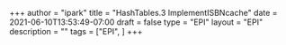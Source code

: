 +++
author = "ipark"
title = "HashTables.3 ImplementISBNcache"
date =  2021-06-10T13:53:49-07:00
draft =  false
type = "EPI"
layout = "EPI"
description = ""
tags = ["EPI", 
]
+++
